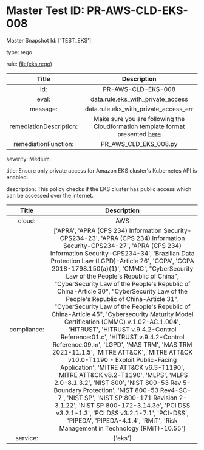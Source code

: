 



# Master Test ID: PR-AWS-CLD-EKS-008


Master Snapshot Id: ['TEST_EKS']

type: rego

rule: [file(eks.rego)]  
  
  
  
  

|Title|Description|
| :---: | :---: |
|id: |PR-AWS-CLD-EKS-008|
|eval: |data.rule.eks_with_private_access|
|message: |data.rule.eks_with_private_access_err|
|remediationDescription: |Make sure you are following the Cloudformation template format presented <a href='https://boto3.amazonaws.com/v1/documentation/api/latest/reference/services/eks.html#EKS.Client.describe_cluster' target='_blank'>here</a>|
|remediationFunction: |PR_AWS_CLD_EKS_008.py|


severity: Medium

title: Ensure only private access for Amazon EKS cluster's Kubernetes API is enabled.

description: This policy checks if the EKS cluster has public access which can be accessed over the internet.  
  
  

|Title|Description|
| :---: | :---: |
|cloud: |AWS|
|compliance: |['APRA', 'APRA (CPS 234) Information Security-CPS234-23', 'APRA (CPS 234) Information Security-CPS234-27', 'APRA (CPS 234) Information Security-CPS234-34', 'Brazilian Data Protection Law (LGPD)-Article 26', 'CCPA', 'CCPA 2018-1798.150(a)(1)', 'CMMC', "CyberSecurity Law of the People's Republic of China", "CyberSecurity Law of the People's Republic of China-Article 30", "CyberSecurity Law of the People's Republic of China-Article 31", "CyberSecurity Law of the People's Republic of China-Article 45", 'Cybersecurity Maturity Model Certification (CMMC) v.1.02-AC.1.004', 'HITRUST', 'HITRUST v.9.4.2-Control Reference:01.c', 'HITRUST v.9.4.2-Control Reference:09.m', 'LGPD', 'MAS TRM', 'MAS TRM 2021-11.1.5', 'MITRE ATT&CK', 'MITRE ATT&CK v10.0-T1190 - Exploit Public-Facing Application', 'MITRE ATT&CK v6.3-T1190', 'MITRE ATT&CK v8.2-T1190', 'MLPS', 'MLPS 2.0-8.1.3.2', 'NIST 800', 'NIST 800-53 Rev 5-Boundary Protection', 'NIST 800-53 Rev4-SC-7', 'NIST SP', 'NIST SP 800-171 Revision 2-3.1.22', 'NIST SP 800-172-3.14.3e', 'PCI DSS v3.2.1-1.3', 'PCI DSS v3.2.1-7.1', 'PCI-DSS', 'PIPEDA', 'PIPEDA-4.1.4', 'RMiT', 'Risk Management in Technology (RMiT)-10.55']|
|service: |['eks']|



[file(eks.rego)]: https://github.com/prancer-io/prancer-compliance-test/tree/master/aws/cloud/eks.rego
